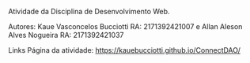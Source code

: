 

Atividade da Disciplina de Desenvolvimento Web.

Autores: Kaue Vasconcelos Bucciotti RA: 2171392421007  e Allan Aleson Alves Nogueira RA: 2171392421037 

Links Página da atividade: https://kauebucciotti.github.io/ConnectDAO/
